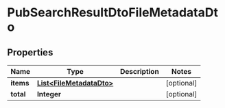 # PubSearchResultDtoFileMetadataDto

## Properties

|   Name    |                         Type                          | Description |   Notes    |
|-----------|-------------------------------------------------------|-------------|------------|
| **items** | [**List&lt;FileMetadataDto&gt;**](FileMetadataDto.md) |             | [optional] |
| **total** | **Integer**                                           |             | [optional] |

